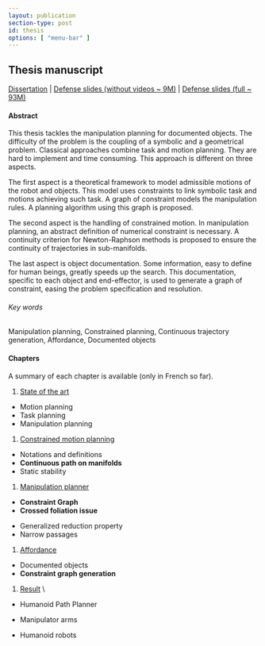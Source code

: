 ```yaml
---
layout: publication
section-type: post
id: thesis
options: [ "menu-bar" ]
---
```


## Thesis manuscript

[Dissertation](http://homepages.laas.fr/~jmirabel/jmirabel-thesis.pdf)
|
[Defense slides (without videos ~ 9M)](http://homepages.laas.fr/~jmirabel/defense/jmirabel-defense-reduced.pdf)
|
[Defense slides (full ~ 93M)](http://homepages.laas.fr/~jmirabel/defense/jmirabel-defense.zip)

#### Abstract

This thesis tackles the manipulation planning for documented objects.
The difficulty of the problem is the coupling of a symbolic and a geometrical problem.
Classical approaches combine task and motion planning.
They are hard to implement and time consuming.
This approach is different on three aspects.

The first aspect is a theoretical framework to model admissible motions of the robot and objects.
This model uses constraints to link symbolic task and motions achieving such task.
A graph of constraint models the manipulation rules.
A planning algorithm using this graph is proposed.

The second aspect is the handling of constrained motion.
In manipulation planning, an abstract definition of numerical constraint is necessary.
A continuity criterion for Newton-Raphson methods is proposed to ensure the continuity of trajectories in sub-manifolds.

The last aspect is object documentation.
Some information, easy to define for human beings, greatly speeds up the search.
This documentation, specific to each object and end-effector, is used to generate a graph of constraint, easing the problem specification and resolution.

###### Key words
Manipulation planning, Constrained planning, Continuous trajectory generation, Affordance, Documented objects

<style>
ul {
text-align: left;
}
li {
text-align: left;
}
</style>

#### Chapters

A summary of each chapter is available (only in French so far).

1. [State of the art](thesis/chap1.html)
  - Motion planning
  - Task planning
  - Manipulation planning

1. [Constrained motion planning](thesis/chap2.html)
  - Notations and definitions
  - **Continuous path on manifolds**
  - Static stability

1. [Manipulation planner](thesis/chap3.html)
  - **Constraint Graph**
  - **Crossed foliation issue**
  <!--{% youtube kptp-zZw634?start=50&end=1m06 %}-->
  - Generalized reduction property
  - Narrow passages

1. [Affordance](thesis/chap4.html)
  - Documented objects
  - **Constraint graph generation**

1. [Result](thesis/chap5.html) \\
    <!--<small>See the [HPP website](https://humanoid-path-planner.github.io/hpp-doc/index.html) for an overview of the results.</small>-->
  - Humanoid Path Planner
  <!--{% youtube 01K_nmax9E0 %}-->
  - Manipulator arms
  <!--{% youtube kptp-zZw634?start=4&end=34 width=500 %}-->
  <!--{% youtube iRJtmt7RzDM                width=500 %}-->
  - Humanoid robots
  <!--{% youtube kptp-zZw634?start=34&end=50 %}-->
  <!--{% video http://homepages.laas.fr/jmirabel/raw/videos/hrp2_stairs.mp4 300px 315px %}-->
